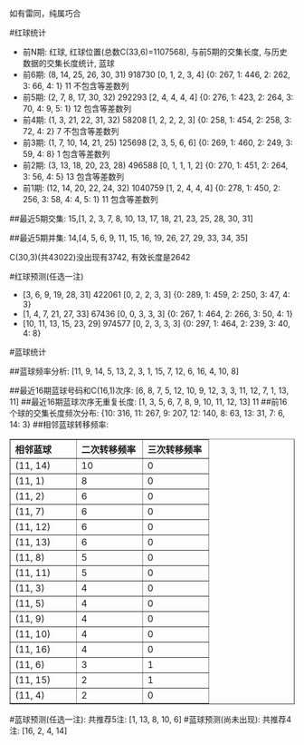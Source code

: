 <!-- 
.. title: 双色球2010069期(2010-06-17)数据分析报告
.. slug: slott-2010069-2010-06-17-report
.. date: 2010-06-18 08:00:00 UTC+08:00
.. tags: Lottery
.. link: 
.. description: 
.. type: text
-->

如有雷同，纯属巧合

<!-- TEASER_END-->

#红球统计

- 前N期: 红球, 红球位置(总数C(33,6)=1107568), 与前5期的交集长度, 与历史数据的交集长度统计, 蓝球
- 前6期: (8, 14, 25, 26, 30, 31) 918730 [0, 1, 2, 3, 4] {0: 267, 1: 446, 2: 262, 3: 66, 4: 1} 11 不包含等差数列
- 前5期: (2, 7, 8, 17, 30, 32) 292293 [2, 4, 4, 4, 4] {0: 276, 1: 423, 2: 264, 3: 70, 4: 9, 5: 1} 12 包含等差数列
- 前4期: (1, 3, 21, 22, 31, 32) 58208 [1, 2, 2, 2, 3] {0: 258, 1: 454, 2: 258, 3: 72, 4: 2} 7 不包含等差数列
- 前3期: (1, 7, 10, 14, 21, 25) 125698 [2, 3, 5, 6, 6] {0: 269, 1: 460, 2: 249, 3: 59, 4: 8} 1 包含等差数列
- 前2期: (3, 13, 18, 20, 23, 28) 496588 [0, 1, 1, 1, 2] {0: 270, 1: 451, 2: 264, 3: 56, 4: 5} 13 包含等差数列
- 前1期: (12, 14, 20, 22, 24, 32) 1040759 [1, 2, 4, 4, 4] {0: 278, 1: 450, 2: 256, 3: 58, 4: 4, 5: 1} 11 包含等差数列

##最近5期交集:
15,[1, 2, 3, 7, 8, 10, 13, 17, 18, 21, 23, 25, 28, 30, 31]

##最近5期并集:
14,[4, 5, 6, 9, 11, 15, 16, 19, 26, 27, 29, 33, 34, 35]

C(30,3)(共43022)没出现有3742, 
有效长度是2642

#红球预测(任选一注)

- [3, 6, 9, 19, 28, 31] 422061 [0, 2, 2, 3, 3] {0: 289, 1: 459, 2: 250, 3: 47, 4: 3}
- [1, 4, 7, 21, 27, 33] 67436 [0, 0, 3, 3, 3] {0: 267, 1: 464, 2: 266, 3: 50, 4: 1}
- [10, 11, 13, 15, 23, 29] 974577 [0, 2, 3, 3, 3] {0: 297, 1: 464, 2: 239, 3: 40, 4: 8}

#蓝球统计

##蓝球频率分析:
[11, 9, 14, 5, 13, 2, 3, 1, 15, 7, 12, 6, 16, 4, 10, 8]

##最近16期蓝球号码和C(16,1)次序:
[6, 8, 7, 5, 12, 10, 9, 12, 3, 3, 11, 12, 7, 1, 13, 11]
##最近16期蓝球次序无重复长度:
[1, 3, 5, 6, 7, 8, 9, 10, 11, 12, 13] 11
##前16个球的交集长度频次分布:
{10: 316, 11: 267, 9: 207, 12: 140, 8: 63, 13: 31, 7: 6, 14: 3}
##相邻蓝球转移频率:
<table border="1" class="table table-striped dataframe">
  <thead>
    <tr style="text-align: left;">
      <th style="min-width: 100px;">相邻蓝球</th>
      <th style="min-width: 100px;">二次转移频率</th>
      <th style="min-width: 100px;">三次转移频率</th>
    </tr>
  </thead>
  <tbody>
    <tr>
      <td> (11, 14)</td>
      <td> 10</td>
      <td> 0</td>
    </tr>
    <tr>
      <td>  (11, 1)</td>
      <td>  8</td>
      <td> 0</td>
    </tr>
    <tr>
      <td>  (11, 2)</td>
      <td>  6</td>
      <td> 0</td>
    </tr>
    <tr>
      <td>  (11, 7)</td>
      <td>  6</td>
      <td> 0</td>
    </tr>
    <tr>
      <td> (11, 12)</td>
      <td>  6</td>
      <td> 0</td>
    </tr>
    <tr>
      <td> (11, 13)</td>
      <td>  6</td>
      <td> 0</td>
    </tr>
    <tr>
      <td>  (11, 8)</td>
      <td>  5</td>
      <td> 0</td>
    </tr>
    <tr>
      <td> (11, 11)</td>
      <td>  5</td>
      <td> 0</td>
    </tr>
    <tr>
      <td>  (11, 3)</td>
      <td>  4</td>
      <td> 0</td>
    </tr>
    <tr>
      <td>  (11, 5)</td>
      <td>  4</td>
      <td> 0</td>
    </tr>
    <tr>
      <td>  (11, 9)</td>
      <td>  4</td>
      <td> 0</td>
    </tr>
    <tr>
      <td> (11, 10)</td>
      <td>  4</td>
      <td> 0</td>
    </tr>
    <tr>
      <td> (11, 16)</td>
      <td>  4</td>
      <td> 0</td>
    </tr>
    <tr>
      <td>  (11, 6)</td>
      <td>  3</td>
      <td> 1</td>
    </tr>
    <tr>
      <td> (11, 15)</td>
      <td>  2</td>
      <td> 1</td>
    </tr>
    <tr>
      <td>  (11, 4)</td>
      <td>  2</td>
      <td> 0</td>
    </tr>
  </tbody>
</table>
#蓝球预测(任选一注):
共推荐5注: [1, 13, 8, 10, 6]
#蓝球预测(尚未出现):
共推荐4注: [16, 2, 4, 14]

